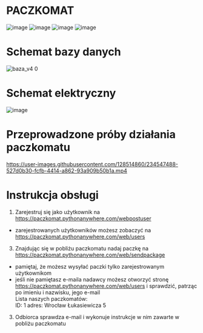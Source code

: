 # PACZKOMAT

![image](https://user-images.githubusercontent.com/128514860/234543723-aca26a5a-1b46-4d54-89bc-afea367183a6.png)
![image](https://user-images.githubusercontent.com/128514860/234543971-824c75aa-79b1-4d06-9183-ab170e2a917c.png)
![image](https://user-images.githubusercontent.com/128514860/234543890-d20b5a95-9cc4-425b-94f0-7bfe978a6a0b.png)
![image](https://user-images.githubusercontent.com/128514860/234544053-ba20aaa0-f4d5-4641-8b86-10f19342300b.png)
#        Schemat bazy danych
![baza_v4 0](https://github.com/IPZPACZKOMAT/PACZKOMAT/assets/128514860/b665f607-7355-4b6d-a27b-03c88ff0e69d)
#        Schemat elektryczny
![image](https://user-images.githubusercontent.com/128514860/234544387-2b08e272-61cd-41f7-835e-cd8c736c6049.png)
#        Przeprowadzone próby działania paczkomatu


https://user-images.githubusercontent.com/128514860/234547488-527d0b30-fcfb-4414-a862-93a909b50b1a.mp4


#        Instrukcja obsługi
1. Zarejestruj się jako użytkownik na https://paczkomat.pythonanywhere.com/webpostuser
- zarejestrowanych użytkowników możesz zobaczyć na https://paczkomat.pythonanywhere.com/web/users
3. Znajdując się w pobliżu paczkomatu nadaj paczkę na https://paczkomat.pythonanywhere.com/web/sendpackage
- pamiętaj, że możesz wysyłać paczki tylko zarejestrowanym użytkownikom
- jeśli nie pamiętasz e-maila nadawcy możesz otworzyć stronę https://paczkomat.pythonanywhere.com/web/users i sprawdzić, patrząc po imieniu i nazwisku, jego e-mail <br/>
Lista naszych paczkomatów:<br/>
  ID: 1 adres: Wrocław Łukasiewicza 5
3. Odbiorca sprawdza e-mail i wykonuje instrukcje w nim zawarte w pobliżu paczkomatu
